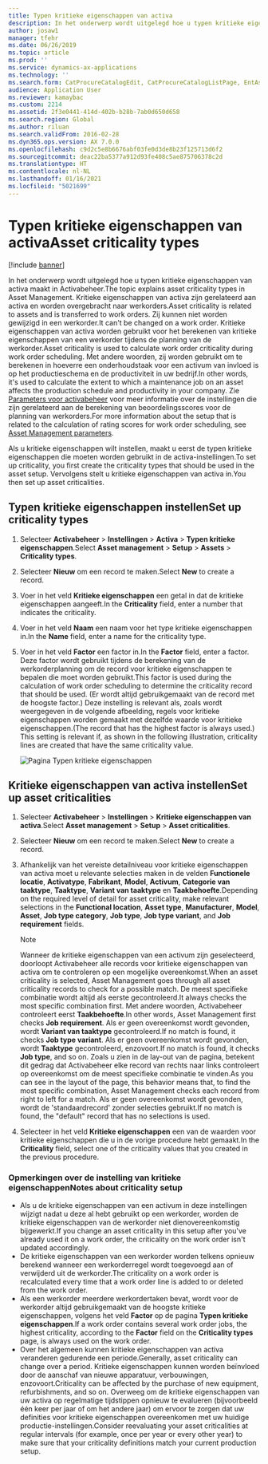 ```yaml
---
title: Typen kritieke eigenschappen van activa
description: In het onderwerp wordt uitgelegd hoe u typen kritieke eigenschappen van activa maakt in Activabeheer.
author: josaw1
manager: tfehr
ms.date: 06/26/2019
ms.topic: article
ms.prod: ''
ms.service: dynamics-ax-applications
ms.technology: ''
ms.search.form: CatProcureCatalogEdit, CatProcureCatalogListPage, EntAssetCriticality, EntAssetObjectCriticality
audience: Application User
ms.reviewer: kamaybac
ms.custom: 2214
ms.assetid: 2f3e0441-414d-402b-b28b-7ab0d650d658
ms.search.region: Global
ms.author: riluan
ms.search.validFrom: 2016-02-28
ms.dyn365.ops.version: AX 7.0.0
ms.openlocfilehash: c9d2c5e8b6676abf03fe0d3de8b23f125713d6f2
ms.sourcegitcommit: deac22ba5377a912d93fe408c5ae875706378c2d
ms.translationtype: HT
ms.contentlocale: nl-NL
ms.lasthandoff: 01/16/2021
ms.locfileid: "5021699"
---
```

# <a name="asset-criticality-types"></a><span data-ttu-id="45899-103">Typen kritieke eigenschappen van activa</span><span class="sxs-lookup"><span data-stu-id="45899-103">Asset criticality types</span></span>

[!include [banner](../../includes/banner.md)]

 

<span data-ttu-id="45899-104">In het onderwerp wordt uitgelegd hoe u typen kritieke eigenschappen van activa maakt in Activabeheer.</span><span class="sxs-lookup"><span data-stu-id="45899-104">The topic explains asset criticality types in Asset Management.</span></span> <span data-ttu-id="45899-105">Kritieke eigenschappen van activa zijn gerelateerd aan activa en worden overgebracht naar werkorders.</span><span class="sxs-lookup"><span data-stu-id="45899-105">Asset criticality is related to assets and is transferred to work orders.</span></span> <span data-ttu-id="45899-106">Zij kunnen niet worden gewijzigd in een werkorder.</span><span class="sxs-lookup"><span data-stu-id="45899-106">It can't be changed on a work order.</span></span> <span data-ttu-id="45899-107">Kritieke eigenschappen van activa worden gebruikt voor het berekenen van kritieke eigenschappen van een werkorder tijdens de planning van de werkorder.</span><span class="sxs-lookup"><span data-stu-id="45899-107">Asset criticality is used to calculate work order criticality during work order scheduling.</span></span> <span data-ttu-id="45899-108">Met andere woorden, zij worden gebruikt om te berekenen in hoeverre een onderhoudstaak voor een activum van invloed is op het productieschema en de productiviteit in uw bedrijf.</span><span class="sxs-lookup"><span data-stu-id="45899-108">In other words, it's used to calculate the extent to which a maintenance job on an asset affects the production schedule and productivity in your company.</span></span> <span data-ttu-id="45899-109">Zie [Parameters voor activabeheer](../setup-for-objects/enterprise-asset-management-parameters.md) voor meer informatie over de instellingen die zijn gerelateerd aan de berekening van beoordelingsscores voor de planning van werkorders.</span><span class="sxs-lookup"><span data-stu-id="45899-109">For more information about the setup that is related to the calculation of rating scores for work order scheduling, see [Asset Management parameters](../setup-for-objects/enterprise-asset-management-parameters.md).</span></span>

<span data-ttu-id="45899-110">Als u kritieke eigenschappen wilt instellen, maakt u eerst de typen kritieke eigenschappen die moeten worden gebruikt in de activa-instellingen.</span><span class="sxs-lookup"><span data-stu-id="45899-110">To set up criticality, you first create the criticality types that should be used in the asset setup.</span></span> <span data-ttu-id="45899-111">Vervolgens stelt u kritieke eigenschappen van activa in.</span><span class="sxs-lookup"><span data-stu-id="45899-111">You then set up asset criticalities.</span></span>

## <a name="set-up-criticality-types"></a><span data-ttu-id="45899-112">Typen kritieke eigenschappen instellen</span><span class="sxs-lookup"><span data-stu-id="45899-112">Set up criticality types</span></span>

1. <span data-ttu-id="45899-113">Selecteer **Activabeheer** \> **Instellingen** \> **Activa** \> **Typen kritieke eigenschappen**.</span><span class="sxs-lookup"><span data-stu-id="45899-113">Select **Asset management** \> **Setup** \> **Assets** \> **Criticality types**.</span></span>
2. <span data-ttu-id="45899-114">Selecteer **Nieuw** om een record te maken.</span><span class="sxs-lookup"><span data-stu-id="45899-114">Select **New** to create a record.</span></span>
3. <span data-ttu-id="45899-115">Voer in het veld **Kritieke eigenschappen** een getal in dat de kritieke eigenschappen aangeeft.</span><span class="sxs-lookup"><span data-stu-id="45899-115">In the **Criticality** field, enter a number that indicates the criticality.</span></span>
4. <span data-ttu-id="45899-116">Voer in het veld **Naam** een naam voor het type kritieke eigenschappen in.</span><span class="sxs-lookup"><span data-stu-id="45899-116">In the **Name** field, enter a name for the criticality type.</span></span>
5. <span data-ttu-id="45899-117">Voer in het veld **Factor** een factor in.</span><span class="sxs-lookup"><span data-stu-id="45899-117">In the **Factor** field, enter a factor.</span></span> <span data-ttu-id="45899-118">Deze factor wordt gebruikt tijdens de berekening van de werkorderplanning om de record voor kritieke eigenschappen te bepalen die moet worden gebruikt.</span><span class="sxs-lookup"><span data-stu-id="45899-118">This factor is used during the calculation of work order scheduling to determine the criticality record that should be used.</span></span> <span data-ttu-id="45899-119">(Er wordt altijd gebruikgemaakt van de record met de hoogste factor.) Deze instelling is relevant als, zoals wordt weergegeven in de volgende afbeelding, regels voor kritieke eigenschappen worden gemaakt met dezelfde waarde voor kritieke eigenschappen.</span><span class="sxs-lookup"><span data-stu-id="45899-119">(The record that has the highest factor is always used.) This setting is relevant if, as shown in the following illustration, criticality lines are created that have the same criticality value.</span></span>

    ![Pagina Typen kritieke eigenschappen](media/23-setup-for-objects.png)

## <a name="set-up-asset-criticalities"></a><span data-ttu-id="45899-121">Kritieke eigenschappen van activa instellen</span><span class="sxs-lookup"><span data-stu-id="45899-121">Set up asset criticalities</span></span>

1. <span data-ttu-id="45899-122">Selecteer **Activabeheer** \> **Instellingen** \> **Kritieke eigenschappen van activa**.</span><span class="sxs-lookup"><span data-stu-id="45899-122">Select **Asset management** \> **Setup** \> **Asset criticalities**.</span></span>
2. <span data-ttu-id="45899-123">Selecteer **Nieuw** om een record te maken.</span><span class="sxs-lookup"><span data-stu-id="45899-123">Select **New** to create a record.</span></span>
3. <span data-ttu-id="45899-124">Afhankelijk van het vereiste detailniveau voor kritieke eigenschappen van activa moet u relevante selecties maken in de velden **Functionele locatie**, **Activatype**, **Fabrikant**, **Model**, **Activum**, **Categorie van taaktype**, **Taaktype**, **Variant van taaktype** en **Taakbehoefte**.</span><span class="sxs-lookup"><span data-stu-id="45899-124">Depending on the required level of detail for asset criticality, make relevant selections in the **Functional location**, **Asset type**, **Manufacturer**, **Model**, **Asset**, **Job type category**, **Job type**, **Job type variant**, and **Job requirement** fields.</span></span>

    > [!NOTE]
    > <span data-ttu-id="45899-125">Wanneer de kritieke eigenschappen van een activum zijn geselecteerd, doorloopt Activabeheer alle records voor kritieke eigenschappen van activa om te controleren op een mogelijke overeenkomst.</span><span class="sxs-lookup"><span data-stu-id="45899-125">When an asset criticality is selected, Asset Management goes through all asset criticality records to check for a possible match.</span></span> <span data-ttu-id="45899-126">De meest specifieke combinatie wordt altijd als eerste gecontroleerd.</span><span class="sxs-lookup"><span data-stu-id="45899-126">It always checks the most specific combination first.</span></span> <span data-ttu-id="45899-127">Met andere woorden, Activabeheer controleert eerst **Taakbehoefte**.</span><span class="sxs-lookup"><span data-stu-id="45899-127">In other words, Asset Management first checks **Job requirement**.</span></span> <span data-ttu-id="45899-128">Als er geen overeenkomst wordt gevonden, wordt **Variant van taaktype** gecontroleerd.</span><span class="sxs-lookup"><span data-stu-id="45899-128">If no match is found, it checks **Job type variant**.</span></span> <span data-ttu-id="45899-129">Als er geen overeenkomst wordt gevonden, wordt **Taaktype** gecontroleerd, enzovoort.</span><span class="sxs-lookup"><span data-stu-id="45899-129">If no match is found, it checks **Job type**, and so on.</span></span> <span data-ttu-id="45899-130">Zoals u zien in de lay-out van de pagina, betekent dit gedrag dat Activabeheer elke record van rechts naar links controleert op overeenkomst om de meest specifieke combinatie te vinden.</span><span class="sxs-lookup"><span data-stu-id="45899-130">As you can see in the layout of the page, this behavior means that, to find the most specific combination, Asset Management checks each record from right to left for a match.</span></span> <span data-ttu-id="45899-131">Als er geen overeenkomst wordt gevonden, wordt de 'standaardrecord' zonder selecties gebruikt.</span><span class="sxs-lookup"><span data-stu-id="45899-131">If no match is found, the "default" record that has no selections is used.</span></span>

4. <span data-ttu-id="45899-132">Selecteer in het veld **Kritieke eigenschappen** een van de waarden voor kritieke eigenschappen die u in de vorige procedure hebt gemaakt.</span><span class="sxs-lookup"><span data-stu-id="45899-132">In the **Criticality** field, select one of the criticality values that you created in the previous procedure.</span></span>

### <a name="notes-about-criticality-setup"></a><span data-ttu-id="45899-133">Opmerkingen over de instelling van kritieke eigenschappen</span><span class="sxs-lookup"><span data-stu-id="45899-133">Notes about criticality setup</span></span>

- <span data-ttu-id="45899-134">Als u de kritieke eigenschappen van een activum in deze instellingen wijzigt nadat u deze al hebt gebruikt op een werkorder, worden de kritieke eigenschappen van de werkorder niet dienovereenkomstig bijgewerkt.</span><span class="sxs-lookup"><span data-stu-id="45899-134">If you change an asset criticality in this setup after you've already used it on a work order, the criticality on the work order isn't updated accordingly.</span></span>
- <span data-ttu-id="45899-135">De kritieke eigenschappen van een werkorder worden telkens opnieuw berekend wanneer een werkorderregel wordt toegevoegd aan of verwijderd uit de werkorder.</span><span class="sxs-lookup"><span data-stu-id="45899-135">The criticality on a work order is recalculated every time that a work order line is added to or deleted from the work order.</span></span>
- <span data-ttu-id="45899-136">Als een werkorder meerdere werkordertaken bevat, wordt voor de werkorder altijd gebruikgemaakt van de hoogste kritieke eigenschappen, volgens het veld **Factor** op de pagina **Typen kritieke eigenschappen**.</span><span class="sxs-lookup"><span data-stu-id="45899-136">If a work order contains several work order jobs, the highest criticality, according to the **Factor** field on the **Criticality types** page, is always used on the work order.</span></span>
- <span data-ttu-id="45899-137">Over het algemeen kunnen kritieke eigenschappen van activa veranderen gedurende een periode.</span><span class="sxs-lookup"><span data-stu-id="45899-137">Generally, asset criticality can change over a period.</span></span> <span data-ttu-id="45899-138">Kritieke eigenschappen kunnen worden beïnvloed door de aanschaf van nieuwe apparatuur, verbouwingen, enzovoort.</span><span class="sxs-lookup"><span data-stu-id="45899-138">Criticality can be affected by the purchase of new equipment, refurbishments, and so on.</span></span> <span data-ttu-id="45899-139">Overweeg om de kritieke eigenschappen van uw activa op regelmatige tijdstippen opnieuw te evalueren (bijvoorbeeld één keer per jaar of om het andere jaar) om ervoor te zorgen dat uw definities voor kritieke eigenschappen overeenkomen met uw huidige productie-instellingen.</span><span class="sxs-lookup"><span data-stu-id="45899-139">Consider reevaluating your asset criticalities at regular intervals (for example, once per year or every other year) to make sure that your criticality definitions match your current production setup.</span></span>
